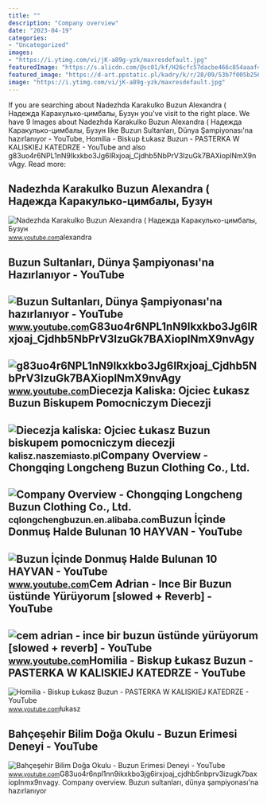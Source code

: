 ```yaml
---
title: ""
description: "Company overview"
date: "2023-04-19"
categories:
- "Uncategorized"
images:
- "https://i.ytimg.com/vi/jK-a89g-yzk/maxresdefault.jpg"
featuredImage: "https://s.alicdn.com/@sc01/kf/H26cfc57dacbe466c854aaaf4756fad16c.jpg"
featured_image: "https://d-art.ppstatic.pl/kadry/k/r/28/09/53b7f005b2568_o_full.jpg"
image: "https://i.ytimg.com/vi/jK-a89g-yzk/maxresdefault.jpg"
---
```


If you are searching about Nadezhda Karakulko Buzun Alexandra ( Надежда Каракулько-цимбалы, Бузун you've visit to the right place. We have 9 Images about Nadezhda Karakulko Buzun Alexandra ( Надежда Каракулько-цимбалы, Бузун like Buzun Sultanları, Dünya Şampiyonası'na hazırlanıyor - YouTube, Homilia - Biskup Łukasz Buzun - PASTERKA W KALISKIEJ KATEDRZE - YouTube and also g83uo4r6NPL1nN9Ikxkbo3Jg6IRxjoaj\_Cjdhb5NbPrV3IzuGk7BAXioplNmX9nvAgy. Read more:

Nadezhda Karakulko Buzun Alexandra ( Надежда Каракулько-цимбалы, Бузун
----------------------------------------------------------------------

 ![Nadezhda Karakulko Buzun Alexandra ( Надежда Каракулько-цимбалы, Бузун](https://i.ytimg.com/vi/YMMBop3cMqQ/maxresdefault.jpg) <small>www.youtube.com</small>alexandra

Buzun Sultanları, Dünya Şampiyonası'na Hazırlanıyor - YouTube
-------------------------------------------------------------

 ![Buzun Sultanları, Dünya Şampiyonası'na hazırlanıyor - YouTube](https://i.ytimg.com/vi/jK-a89g-yzk/maxresdefault.jpg) <small>www.youtube.com</small>G83uo4r6NPL1nN9Ikxkbo3Jg6IRxjoaj\_Cjdhb5NbPrV3IzuGk7BAXioplNmX9nvAgy
--------------------------------------------------------------------

 ![g83uo4r6NPL1nN9Ikxkbo3Jg6IRxjoaj_Cjdhb5NbPrV3IzuGk7BAXioplNmX9nvAgy](https://yt3.googleusercontent.com/g83uo4r6NPL1nN9Ikxkbo3Jg6IRxjoaj_Cjdhb5NbPrV3IzuGk7BAXioplNmX9nvAgy_b7jC=s900-c-k-c0x00ffffff-no-rj) <small>www.youtube.com</small>Diecezja Kaliska: Ojciec Łukasz Buzun Biskupem Pomocniczym Diecezji
-------------------------------------------------------------------

 ![Diecezja kaliska: Ojciec Łukasz Buzun biskupem pomocniczym diecezji](https://d-art.ppstatic.pl/kadry/k/r/28/09/53b7f005b2568_o_full.jpg) <small>kalisz.naszemiasto.pl</small>Company Overview - Chongqing Longcheng Buzun Clothing Co., Ltd.
---------------------------------------------------------------

 ![Company Overview - Chongqing Longcheng Buzun Clothing Co., Ltd.](https://s.alicdn.com/@sc01/kf/H26cfc57dacbe466c854aaaf4756fad16c.jpg) <small>cqlongchengbuzun.en.alibaba.com</small>Buzun İçinde Donmuş Halde Bulunan 10 HAYVAN - YouTube
-----------------------------------------------------

 ![Buzun İçinde Donmuş Halde Bulunan 10 HAYVAN - YouTube](https://i.ytimg.com/vi/VvaOsGgR848/maxresdefault.jpg) <small>www.youtube.com</small>Cem Adrian - Ince Bir Buzun üstünde Yürüyorum \[slowed + Reverb\] - YouTube
---------------------------------------------------------------------------

 ![cem adrian - ince bir buzun üstünde yürüyorum [slowed + reverb] - YouTube](https://i.ytimg.com/vi/g9YZg5xWlXM/maxresdefault.jpg) <small>www.youtube.com</small>Homilia - Biskup Łukasz Buzun - PASTERKA W KALISKIEJ KATEDRZE - YouTube
-----------------------------------------------------------------------

 ![Homilia - Biskup Łukasz Buzun - PASTERKA W KALISKIEJ KATEDRZE - YouTube](https://i.ytimg.com/vi/JQN1Vqq2Dqk/maxresdefault.jpg) <small>www.youtube.com</small>łukasz

Bahçeşehir Bilim Doğa Okulu - Buzun Erimesi Deneyi - YouTube
------------------------------------------------------------

 ![Bahçeşehir Bilim Doğa Okulu - Buzun Erimesi Deneyi - YouTube](https://i.ytimg.com/vi/3YZAzr5SUEY/maxresdefault.jpg) <small>www.youtube.com</small>G83uo4r6npl1nn9ikxkbo3jg6irxjoaj\_cjdhb5nbprv3izugk7baxioplnmx9nvagy. Company overview. Buzun sultanları, dünya şampiyonası'na hazırlanıyor
